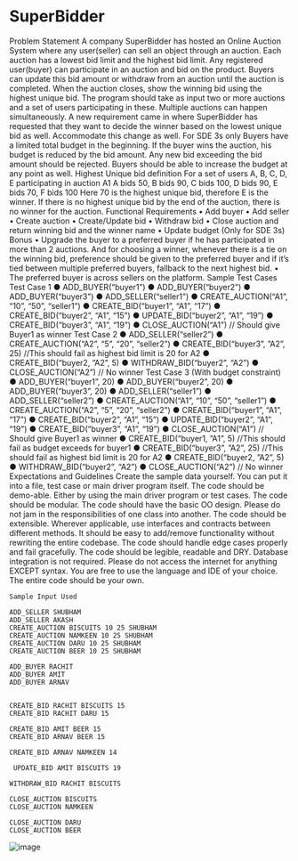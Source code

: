 # SuperBidder

Problem Statement
A company SuperBidder has hosted an Online Auction System where any user(seller) can sell an object through an auction.
Each auction has a lowest bid limit and the highest bid limit.
Any registered user(buyer) can participate in an auction and bid on the product. Buyers can update this bid amount or withdraw from an auction until the auction is completed.
When the auction closes, show the winning bid using the highest unique bid.
The program should take as input two or more auctions and a set of users participating in these. Multiple auctions can happen simultaneously.
A new requirement came in where SuperBidder has requested that they want to decide the winner based on the lowest unique bid as well. Accommodate this change as well.
For SDE 3s only
Buyers have a limited total budget in the beginning. If the buyer wins the auction, his budget is reduced by the bid amount. Any new bid exceeding the bid amount should be rejected. Buyers should be able to increase the budget at any point as well.
Highest Unique bid definition
For a set of users A, B, C, D, E participating in auction A1
A bids 50,
B bids 90,
C bids 100,
D bids 90,
E bids 70,
F bids 100
Here 70 is the highest unique bid, therefore E is the winner.
If there is no highest unique bid by the end of the auction, there is no winner for the auction.
Functional Requirements
	• Add buyer
	• Add seller
	• Create auction
	• Create/Update bid
	• Withdraw bid
	• Close auction and return winning bid and the winner name
	• Update budget (Only for SDE 3s)
Bonus
	• Upgrade the buyer to a preferred buyer if he has participated in more than 2 auctions. And for choosing a winner, whenever there is a tie on the winning bid, preference should be given to the preferred buyer and if it’s tied between multiple preferred buyers, fallback to the next highest bid.
	• The preferred buyer is across sellers on the platform.
Sample Test Cases
Test Case 1
● ADD_BUYER(“buyer1”)
● ADD_BUYER(“buyer2”)
● ADD_BUYER(“buyer3”)
● ADD_SELLER(“seller1”)
● CREATE_AUCTION(“A1”, “10”, “50”,  “seller1”)
● CREATE_BID(“buyer1”, “A1”, “17”)
● CREATE_BID(“buyer2”, “A1”, “15”)
● UPDATE_BID(“buyer2”, “A1”, “19”)
● CREATE_BID(“buyer3”, “A1”, “19”)
● CLOSE_AUCTION(“A1”) // Should give Buyer1 as winner
Test Case 2
● ADD_SELLER(“seller2”)
● CREATE_AUCTION(“A2”, “5”, “20”, “seller2”)
● CREATE_BID(“buyer3”, ”A2”, 25) //This should fail as highest bid limit is 20 for A2
● CREATE_BID(“buyer2, ”A2”, 5)
● WITHDRAW_BID(“buyer2”, “A2”)
● CLOSE_AUCTION(“A2”) // No winner
Test Case 3 (With budget constraint)
● ADD_BUYER(“buyer1”, 20)
● ADD_BUYER(“buyer2”, 20)
● ADD_BUYER(“buyer3”, 20)
● ADD_SELLER(“seller1”)
● ADD_SELLER(“seller2”)
● CREATE_AUCTION(“A1”, “10”, “50”, “seller1”)
● CREATE_AUCTION(“A2”, “5”, “20”, “seller2”)
● CREATE_BID(“buyer1”, “A1”, “17”)
● CREATE_BID(“buyer2”, “A1”, “15”)
● UPDATE_BID(“buyer2”, “A1”, “19”)
● CREATE_BID(“buyer3”, “A1”, “19”)
● CLOSE_AUCTION(“A1”) // Should give Buyer1 as winner
● CREATE_BID(“buyer1, ”A1”, 5) //This should fail as budget exceeds for buyer1
● CREATE_BID(“buyer3”, ”A2”, 25) //This should fail as highest bid limit is 20 for A2
● CREATE_BID(“buyer2, ”A2”, 5)
● WITHDRAW_BID(“buyer2”, “A2”)
● CLOSE_AUCTION(“A2”) // No winner
Expectations and Guidelines
	Create the sample data yourself. You can put it into a file, test case or main driver program itself.
	The code should be demo-able. Either by using the main driver program or test cases.
	The code should be modular. The code should have the basic OO design. Please do not jam in the responsibilities of one class into another.
	The code should be extensible. Wherever applicable, use interfaces and contracts between different methods. It should be easy to add/remove functionality without rewriting the entire codebase.
	The code should handle edge cases properly and fail gracefully.
	The code should be legible, readable and DRY.
	Database integration is not required.
	Please do not access the internet for anything EXCEPT syntax.
	You are free to use the language and IDE of your choice.
	The entire code should be your own.
	
	
	
	
	Sample Input Used
	
	ADD_SELLER SHUBHAM
	ADD_SELLER AKASH
	CREATE_AUCTION BISCUITS 10 25 SHUBHAM
	CREATE_AUCTION NAMKEEN 10 25 SHUBHAM
	CREATE_AUCTION DARU 10 25 SHUBHAM
	CREATE_AUCTION BEER 10 25 SHUBHAM
	
	ADD_BUYER RACHIT
	ADD_BUYER AMIT 
	ADD_BUYER ARNAV 
	
	
	CREATE_BID RACHIT BISCUITS 15
	CREATE_BID RACHIT DARU 15
	
	CREATE_BID AMIT BEER 15
	CREATE_BID ARNAV BEER 15
	
	CREATE_BID ARNAV NAMKEEN 14
	
	 UPDATE_BID AMIT BISCUITS 19
	
	WITHDRAW_BID RACHIT BISCUITS
	
	CLOSE_AUCTION BISCUITS
	CLOSE_AUCTION NAMKEEN
	
	CLOSE_AUCTION DARU
	CLOSE_AUCTION BEER
	
![image](https://github.com/shubhamharitash/SuperBidder/assets/47567303/b7212e72-57c9-471f-8d3d-9b2482ddb911)
